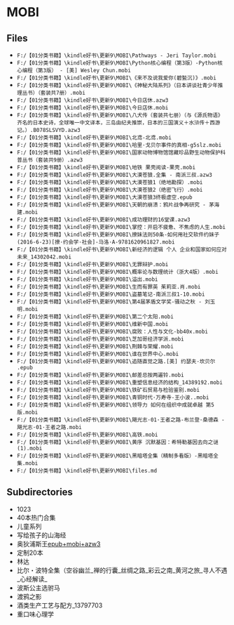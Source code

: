 # MOBI

## Files

- `F:/【01分类书籍】\kindle好书\更新9\MOBI\Pathways - Jeri Taylor.mobi`
- `F:/【01分类书籍】\kindle好书\更新9\MOBI\Python核心编程（第3版）-Python核心编程（第3版） - [美] Wesley Chun.mobi`
- `F:/【01分类书籍】\kindle好书\更新9\MOBI\《来不及说我爱你(碧甃沉)》.mobi`
- `F:/【01分类书籍】\kindle好书\更新9\MOBI\《神秘大陆系列》（日本讲谈社青少年推理丛书）（套装共7册）.mobi`
- `F:/【01分类书籍】\kindle好书\更新9\MOBI\今日店休.azw3`
- `F:/【01分类书籍】\kindle好书\更新9\MOBI\今日店休.mobi`
- `F:/【01分类书籍】\kindle好书\更新9\MOBI\八犬传（套装共七册）（与《源氏物语》齐名的日本史诗，全球唯一中文译本，三岛由纪夫推崇，日本的三国演义＋水浒传＋西游记。）.B078SLSVYD.azw3`
- `F:/【01分类书籍】\kindle好书\更新9\MOBI\北鸢-北鸢.mobi`
- `F:/【01分类书籍】\kindle好书\更新9\MOBI\哈里·戈贝尔事件的真相-g5slz.mobi`
- `F:/【01分类书籍】\kindle好书\更新9\MOBI\国家动物博物馆馆藏珍品野生动物保护科普丛书（套装共9册）.azw3`
- `F:/【01分类书籍】\kindle好书\更新9\MOBI\地铁 果壳阅读-果壳.mobi`
- `F:/【01分类书籍】\kindle好书\更新9\MOBI\大漠苍狼.全集 - 南派三叔.azw3`
- `F:/【01分类书籍】\kindle好书\更新9\MOBI\大漠苍狼1（绝地勘探）.mobi`
- `F:/【01分类书籍】\kindle好书\更新9\MOBI\大漠苍狼2（绝密飞行）.mobi`
- `F:/【01分类书籍】\kindle好书\更新9\MOBI\大漠苍狼3终极虚空.epub`
- `F:/【01分类书籍】\kindle好书\更新9\MOBI\天朝的崩溃：鸦片战争再研究 - 茅海建.mobi`
- `F:/【01分类书籍】\kindle好书\更新9\MOBI\成功理财的16堂课.azw3`
- `F:/【01分类书籍】\kindle好书\更新9\MOBI\掌控：开启不疲惫、不焦虑的人生.mobi`
- `F:/【01分类书籍】\kindle好书\更新9\MOBI\撩妹法则50条-如何用社交软件约妹子(2016-6-23)[撩·约会学·社会]-马洛·A-9781620961827.mobi`
- `F:/【01分类书籍】\kindle好书\更新9\MOBI\新经济的逻辑 个人 企业和国家如何应对未来_14302042.mobi`
- `F:/【01分类书籍】\kindle好书\更新9\MOBI\无罪辩护.mobi`
- `F:/【01分类书籍】\kindle好书\更新9\MOBI\概率论与数理统计（浙大4版）.mobi`
- `F:/【01分类书籍】\kindle好书\更新9\MOBI\溢出.mobi`
- `F:/【01分类书籍】\kindle好书\更新9\MOBI\生而有罪英 茱莉亚.肖.mobi`
- `F:/【01分类书籍】\kindle好书\更新9\MOBI\盗墓笔记-南派三叔1-10.mobi`
- `F:/【01分类书籍】\kindle好书\更新9\MOBI\第4届茅盾文学奖-骚动之秋 - 刘玉明.mobi`
- `F:/【01分类书籍】\kindle好书\更新9\MOBI\第二个太阳.mobi`
- `F:/【01分类书籍】\kindle好书\更新9\MOBI\维新中国.mobi`
- `F:/【01分类书籍】\kindle好书\更新9\MOBI\腐败：人性与文化-bb40x.mobi`
- `F:/【01分类书籍】\kindle好书\更新9\MOBI\芝加哥经济学派.mobi`
- `F:/【01分类书籍】\kindle好书\更新9\MOBI\荆棘与荣耀.mobi`
- `F:/【01分类书籍】\kindle好书\更新9\MOBI\谁在世界中心.mobi`
- `F:/【01分类书籍】\kindle好书\更新9\MOBI\追随直觉之路.[美] 约瑟夫·坎贝尔 .epub`
- `F:/【01分类书籍】\kindle好书\更新9\MOBI\邮差总按两遍铃.mobi`
- `F:/【01分类书籍】\kindle好书\更新9\MOBI\重塑信息经济的结构_14389192.mobi`
- `F:/【01分类书籍】\kindle好书\更新9\MOBI\铁矿石贸易与检验鉴别.mobi`
- `F:/【01分类书籍】\kindle好书\更新9\MOBI\青铜时代·万寿寺-王小波..mobi`
- `F:/【01分类书籍】\kindle好书\更新9\MOBI\领导力 如何在组织中成就卓越 第5版.mobi`
- `F:/【01分类书籍】\kindle好书\更新9\MOBI\飓光志·01·王者之路-布兰登·桑德森 - 飓光志·01·王者之路.mobi`
- `F:/【01分类书籍】\kindle好书\更新9\MOBI\高铁.mobi`
- `F:/【01分类书籍】\kindle好书\更新9\MOBI\黄序 沉默基因：希特勒基因去向之谜(1).mobi`
- `F:/【01分类书籍】\kindle好书\更新9\MOBI\黑暗塔全集（精制多看版）-黑暗塔全集.mobi`
- `F:/【01分类书籍】\kindle好书\更新9\MOBI\files.md`

## Subdirectories

- 1023
- 40本热门合集
- 儿童系列
- 写给孩子的山海经
- 奥狄浦斯王[epub+mobi+azw3](分享QQ群：626466926)
- 定制20本
- 林达
- 比尔・波特全集（空谷幽兰_禅的行囊_丝绸之路_彩云之南_黄河之旅_寻人不遇_心经解读_
- 波斯公主选驸马
- 渡鸦之影
- 酒类生产工艺与配方_13797703
- 重口味心理学
